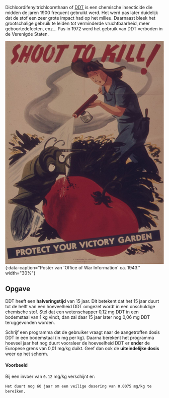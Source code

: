Dichloordifenyltrichloorethaan of <a href="https://nl.wikipedia.org/wiki/Dichloordifenyltrichloorethaan" target="_blank">DDT</a> is een chemische insecticide die midden de jaren 1900 frequent gebruikt werd. Het werd pas later duidelijk dat de stof een zeer grote impact had op het milieu. Daarnaast bleek het grootschalige gebruik te leiden tot verminderde vruchtbaarheid, meer geboortedefecten, enz... Pas in 1972 werd het gebruik van DDT verboden in de Verenigde Staten.

![Poster van 'Office of War Information' ca. 1943.](media/poster.jpg "Poster van 'Office of War Information' ca. 1943."){:data-caption="Poster van 'Office of War Information' ca. 1943." width="30%"}


## Opgave

DDT heeft een **halveringstijd** van 15 jaar. Dit betekent dat het 15 jaar duurt tot de helft van een hoeveelheid DDT omgezet wordt in een onschuldige chemische stof. Stel dat een wetenschapper 0,12 mg DDT in een bodemstaal van 1 kg vindt, dan zal daar 15 jaar later nog 0,06 mg DDT teruggevonden worden.

Schrijf een programma dat de gebruiker vraagt naar de aangetroffen dosis DDT in een bodemstaal (in mg per kg). Daarna berekent het programma hoeveel jaar het nog duurt vooraleer de hoeveelheid DDT er **onder** de Europese grens van 0,01 mg/kg duikt. Geef dan ook de **uiteindelijke dosis** weer op het scherm.

#### Voorbeeld
Bij een invoer van `0.12` mg/kg verschijnt er:
```
Het duurt nog 60 jaar om een veilige dosering van 0.0075 mg/kg te bereiken.
```